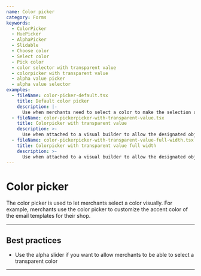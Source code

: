 ```yaml
---
name: Color picker
category: Forms
keywords:
  - ColorPicker
  - HuePicker
  - AlphaPicker
  - Slidable
  - Choose color
  - Select color
  - Pick color
  - color selector with transparent value
  - colorpicker with transparent value
  - alpha value picker
  - alpha value selector
examples:
  - fileName: color-picker-default.tsx
    title: Default color picker
    description: |-
      Use when merchants need to select a color to make the selection a visual task rather than a technical one.
  - fileName: color-pickerpicker-with-transparent-value.tsx
    title: Colorpicker with transparent value
    description: >-
      Use when attached to a visual builder to allow the designated object to have a transparent background that allows underlying objects to show through.
  - fileName: color-pickerpicker-with-transparent-value-full-width.tsx
    title: Colorpicker with transparent value full width
    description: >-
      Use when attached to a visual builder to allow the designated object to have a transparent background that allows underlying objects to show through.
---
```


# Color picker

The color picker is used to let merchants select a color visually. For example, merchants use the color picker to customize the accent color of the email templates for their shop.

---

## Best practices

- Use the alpha slider if you want to allow merchants to be able to select a
  transparent color

---
